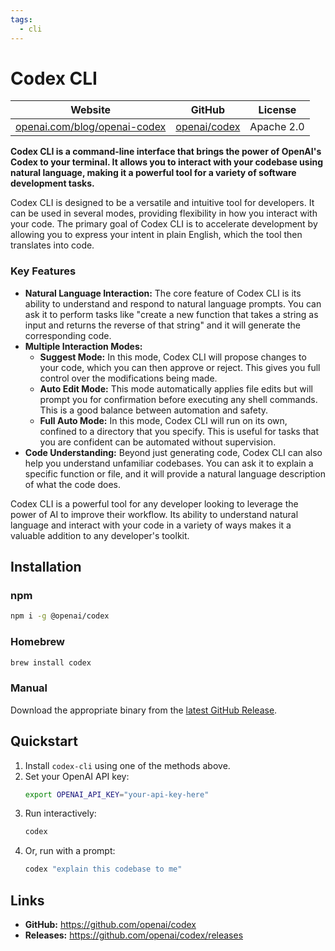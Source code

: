 ```yaml
---
tags:
  - cli
---
```


# Codex CLI

| Website | GitHub | License |
| --- | --- | --- |
| [openai.com/blog/openai-codex](https://openai.com/blog/openai-codex) | [openai/codex](https://github.com/openai/codex) | Apache 2.0 |

**Codex CLI is a command-line interface that brings the power of OpenAI's Codex to your terminal. It allows you to interact with your codebase using natural language, making it a powerful tool for a variety of software development tasks.**

Codex CLI is designed to be a versatile and intuitive tool for developers. It can be used in several modes, providing flexibility in how you interact with your code. The primary goal of Codex CLI is to accelerate development by allowing you to express your intent in plain English, which the tool then translates into code.

### Key Features

*   **Natural Language Interaction:** The core feature of Codex CLI is its ability to understand and respond to natural language prompts. You can ask it to perform tasks like "create a new function that takes a string as input and returns the reverse of that string" and it will generate the corresponding code.
*   **Multiple Interaction Modes:**
    *   **Suggest Mode:** In this mode, Codex CLI will propose changes to your code, which you can then approve or reject. This gives you full control over the modifications being made.
    *   **Auto Edit Mode:** This mode automatically applies file edits but will prompt you for confirmation before executing any shell commands. This is a good balance between automation and safety.
    *   **Full Auto Mode:** In this mode, Codex CLI will run on its own, confined to a directory that you specify. This is useful for tasks that you are confident can be automated without supervision.
*   **Code Understanding:** Beyond just generating code, Codex CLI can also help you understand unfamiliar codebases. You can ask it to explain a specific function or file, and it will provide a natural language description of what the code does.

Codex CLI is a powerful tool for any developer looking to leverage the power of AI to improve their workflow. Its ability to understand natural language and interact with your code in a variety of ways makes it a valuable addition to any developer's toolkit.

## Installation

### npm

```bash
npm i -g @openai/codex
```

### Homebrew

```bash
brew install codex
```

### Manual

Download the appropriate binary from the [latest GitHub Release](https://github.com/openai/codex/releases/latest).

## Quickstart

1.  Install `codex-cli` using one of the methods above.
2.  Set your OpenAI API key:
    ```bash
    export OPENAI_API_KEY="your-api-key-here"
    ```
3.  Run interactively:
    ```bash
    codex
    ```
4.  Or, run with a prompt:
    ```bash
    codex "explain this codebase to me"
    ```

## Links

*   **GitHub:** https://github.com/openai/codex
*   **Releases:** https://github.com/openai/codex/releases
